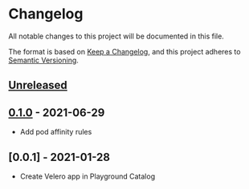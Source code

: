 # Changelog

All notable changes to this project will be documented in this file.

The format is based on [Keep a Changelog](https://keepachangelog.com/en/1.0.0/),
and this project adheres to [Semantic Versioning](https://semver.org/spec/v2.0.0.html).


## [Unreleased]

## [0.1.0] - 2021-06-29

- Add pod affinity rules

## [0.0.1] - 2021-01-28

- Create Velero app in Playground Catalog

[Unreleased]: https://github.com/giantswarm/velero-app/compare/v0.1.0...HEAD
[0.1.0]: https://github.com/giantswarm/velero-app/compare/v0.0.1...v0.1.0
[0.6.0]: https://github.com/giantswarm/release-operator/releases/tag/v0.0.1